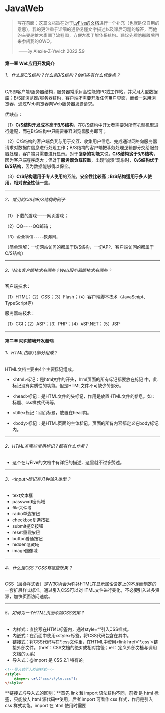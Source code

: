 # JavaWeb

> 写在前面：这篇文档旨在对于[LyFive的文档](https://github.com/Lyfive/HnusterComputer/blob/main/JavaWeb/JavaWeb%E5%A4%8D%E4%B9%A0%E6%96%87%E6%A1%A3.md)进行一个补充（也就是仅自用的意思），我的更注重于详细的通俗易懂文字描述以及课后习题的解答，而他的主要是给大家画了流程图，方便大家了解体系结构。建议先看他那版后再来参阅我的OWO。
>
> ​                                                                                                                                                                       ——By Alexie-Z-Yevich 2022.5.9

#### 第一章 Web应用开发简介

###### 1、什么是C/S结构？什么是B/S结构？他们各有什么优缺点？

C/S即客户端/服务器结构，服务器常采用高性能的PC或工作站，并采用大型数据库；B/S即浏览器/服务器结构，客户端不需要开发任何用户界面，而统一采用浏览器，通过Web浏览器向Web服务器发送请求。

优缺点：

（1）**C/S结构开发成本高于B/S结构**，在C/S结构中开发者需要对所有机型机型进行适配，而在B/S结构中只需要兼容浏览器服务即可；

（2）C/S结构的客户端负责与用于交互、收集用户信息、完成通过网络向服务器请求对数据库信息进行处理工作；B/S结构的客户端把事务处理逻辑部分交给服务器处理，客户端只需要进行显示。对于**复杂的功能**来说，**C/S结构劣于B/S结构**，因为客户端程序庞大；但对于**服务器负载较重**，出现“崩溃”现象时，**C/S结构优于B/S结构**，因为数据能够得以保全。

（3）**C/S结构适用于专人使用**的系统，**安全性比较高**；**B/S结构适用于多人使用**，**相对安全性低**一些。

------

###### 2、常见的C/S和B/S结构的例子

（1）下载的游戏-----网页游戏；

（2）QQ-----QQ邮箱；

（3）企业微信-----教务网。

（简单理解：一切网站访问的都属于B/S结构，一切APP、客户端访问的都属于C/S结构）

------

###### 3、Web客户端技术有哪些？Web服务器端技术有哪些？

客户端技术：

（1）HTML；（2）CSS；（3）Flash；（4）客户端脚本技术（JavaScript、TypeScript等）

服务器端技术：

（1）CGI；（2）ASP；（3）PHP；（4）ASP.NET；（5）JSP

------

#### 第二章 网页前端开发基础

###### 1、HTML由哪几部分组成？

HTML文档主要由4个主要标记组成。

- \<html>标记：是html文件的开头，html页面的所有标记都要放在<html></html>标记
  中，此标记没有实质性的功能。但是HTML文件不可缺少的部分。
- \<head>标记：是HTML文件的头标记，作用是放置HTML文件的信息。如：标题、css样式代码等。

- \<title>标记：网页标题，放置在head内。

- \<body>标记：是HTML页面的主体标记。页面的所有内容都定义在body标记内。

------

###### 2、HTML有哪些常用标记？都有什么作用？

- 这个在LyFive的文档中有详细的描述，这里就不过多赘述。

------

###### 3、\<input>标记有几种输入类型？

- text文本框
- password密码域
- file文件域
- radio单选按钮
- checkbox复选按钮
- submit提交按钮
- reset重置按钮
- button普通按钮
- hidden隐藏域
- image图像域

------

###### 4、什么是CSS？CSS有哪些效果？

CSS（层叠样式表）是W3C协会为弥补HTML在显示属性设定上的不足而制定的一套扩展样式标准。通过引入CSS可以对HTML文件进行美化，不必要引入过多资源，加快页面访问速度。

------

###### 5、如何为一个HTML页面添加CSS效果？

- 内样式：直接写在HTML标签内，通过style=“”引入CSS样式。
- 内嵌式：在页面中使用\<style>标签，将CSS代码包含在其中。
- 链接式：将CSS代码写在*.css文件里，在HTML中使用\<link href='\*.css'>链接外部文件。（href：CSS文档的绝对或相对路径；rel：定义外部文档与调用文档的关系）
- 导入式：@import 是 CSS 2.1 特有的。

```html
<!--导入式引入外部样式-->
<style>
    @import url("css/style.css");
</style>
```

**链接式与导入式的区别：**首先 link 和 import 语法结构不同，前者 <link> 是 html 标签，只能放入 html 源代码中使用，后者 import 可看作 css 样式，作用是引入 css 样式功能。import 在 html 使用时需要 <style type="text/css"> 标签，同时可以直接“@import url(CSS文件路径地址);” 放入 css 文件或 css 代码里引入其他 css 文件。

------

#### 第三章 JavaScript脚本语言

###### 1、什么是JavaScript？JavaScript和Java是什么关系？

JavaScript是一种基于对象和事件驱动并具有安全和性能的解释性脚本语言，在Web应用中得到了非常广泛的应用。他不需要进行编译，而是直接嵌入在http页面中。js常用来进行数据验证、控制浏览器以及生成时钟、日历和时间戳文档等。

JavaScript与Java除了语法有一些相似之外，两者毫不相关。

JS具有**解释性**、**基于对象**、**事件驱动**、**安全性**、**跨平台**的特点。

------

###### 2、JavaScript脚本如何调用？JavaScript有哪些常用的属性和方法？

+ 直接嵌入：在HTML代码中直接使用\<script>标签引入JS代码。
+ 链接：在\<script>标签中使用src属性引入外部的*.js文件。

常用属性和方法直接参考[JS的官方文档](https://developer.mozilla.org/en-US/docs/Web/JavaScript)。选择写几个即可。

------

###### 3、什么是Ajax？如何用Ajax实时更新前台页面数据？

Ajax的意思是异步的JavaScript和xml，它是js、xml、css、dom等多种已有技术的组合，可以实现客户端的异步请求操作，进而不需要刷新页面的情况下与服务器进行通信，减少用户的等待时间，减轻服务器和带宽的负担，提供更好的服务响应。

Ajax接收前端发来的信息，通过XMLHttpRequest对象向后端发送请求，同时接收response对象，将它部署到前端页面。

------



#### 第五章 走进JSP

###### 1、什么是JSP？

JSP是在HTML代码中嵌入Java代码片段和JSP标签，构成了JSP网页。主要由指令标签、HTML语句、注释、嵌入Java代码、JSP动作标签等5个元素组成。

------

###### 2、JSP有哪些指令标签？

- page指令：定义整个JSP页面的相关属性，这些属性会在解析成Servlet时转换为对应的Java程序代
  码。

  - 格式： <%@ page attr1 = "value1" attr2 = "value2" %>

  - 属性： import 导包，pageEncoding 文件编码，contentType 设置页面文件类型
    （如"text/html")，include 导入其他文件(和CPP的include基本一致)
- 嵌入Java代码
  - 格式 <% JavaCode %>
- 声明

  - 格式 <%! JavaCode %>

  - 声明全局变量： <%! long startTime = System.nanoTime(); %>

  - 声明全局方法： <%! int Max(int a,int b){return a > b ? a : b ;} %>
- JSP表达式
    - 格式 <%= 表达式 %>
    - 例如： <%= 2*Math.PI %>会把2Pi的结果直接输出在页面上，类型为字符串
- 注释
     - HTML注释： <!-- 注释内容 -->
     - JSP注释： <%-- 注释内容 --%>
     - 动态注释： 把JSP代码嵌入到HTL注释内，如 <!-- <%= new Date() %> -->
     - JSP内部注释和Java注释一致。 // 和 /* */

------

###### 3、如何在JSP中运行Java程序？

见上体的标签。

------

###### 4、什么是request对象？什么是response对象？什么是session对象？什么是application对象？这些对象有哪些共同点和不同点？

- request对象：是javax.servlet.http.HTTPServletRequest类型的对象。代表了客户端的请求信息，主要用于接收HTTP传送到服务器端的数据（包括头信息Header、系统信息、请求方式Methods以及请求参数Params等）。作用域为一次请求。
- response对象：代表的是对客户端的响应，主要是将JSP容器处理过的对象传回客户端。作用域为只在JSP页面内有效。
- session对象：由服务器自动创建的与用户请求相关的对象。一个用户对应一个session对象，用于保存用户的信息，追踪用户的操作状态。（内部使用Map类来保存数据）
- application对象：可将信息保存在服务器中直到服务器关闭（类似于缓存区？），相比于session对象，application对象的生命周期更长，类似于系统的“全局变量”。

共同点：

都是asp中的作用域。（作用域详细的说就是 “信息共享的范围”，也就是一个信息能够在多大的范围内有效）

不同点：

作用域大小各不相同，作用对象也不同。request主要作用于请求；response作用于JSP页面；session和application作用于用户，但是session与用户是一对一关系，而application与用户是一对多关系。

request、response以协议为基础，为此他们面向的是参数Parameter、头信息Header；sesession、application以Attribute属性为基础，为此属性的增删改查基本都一致。

**扩展：**cookie是小段的文本信息，通过cookie可以标识用户身份、记录用户名及密码、追踪重复用户。cookie是由服务端生成的。

cookie和session的区别：

1、cookie存储在客户端，SESSION存储在服务器；

2、cookie机制保持连接，通信时压力在客户端；session机制保持连接，通信时压力在服务器；

3、session机制更安全，因为cookie存放在客户端，容易被窃取。但是session机制依赖于sessionID,而sessionID保存在cookie中，一旦客户端禁用了cookie，session也将失效；

4、cookie是以文本的形式存储在客户端，存储量有限(<=4KB)；session可以无限量地往里面添加内容；

5、cookie支持跨域名访问，session不支持跨域名访问；

6、cookie可以设置为长期有效，而session会随会话窗口关闭而失效。

------



#### 第六章 Servlet技术

###### 1、web.xml文件是做什么用的？

web.xml用来配置Servlet，使Servlet对象能够正常运行。（告知web容器哪一个请求调用哪一个Servlet对象处理，对Servlet起到一个注册的作用）

------

###### 2、Servlet都有哪些接口？这些接口都有什么作用？

- Servlet接口：Servlet运行需要Servlet容器的支持，servlet容器通过调用Servlet对象提供了标准的API接口，对请求进行处理。简单来说就是Servet的生命周期，包含init初始化、service处理请求、getServlet config获取配置信息、getServletInfo返回配置信息、destory销毁对象五个过程。
- ServletConfig接口：封装Servlet的配置信息，每个Servlet都有且只有一个ServletConfig对象。
- HttpServletRequest接口：继承于javax.servlet.ServletRequest接口，用于接收前端传来的的基本信息（路径、参数、类型、方法等）。
- HttpservletResponse接口：继承于javax.servlet.ServletResponse接口，用于向前端发送后端的处理信息（cookie、状态码等）。

------

###### 3、如何指定项目默认页面？

在web.xml中对servlet进行配置，通过配置\<servlet-mapping>指定项目默认页面。

```java
<servlet>
		<servlet-name>Servlet</servlet-name>  // 设置Servlet名字
   		<servlet-class>com.*.Servlet</servlet-class>  // 导入class类文件
</servlet>
<servlet-mapping>
        <servlet-name>Servlet</servlet-name>  // 找到映射对象
        <url-parttern>/</url-parttern>  // 设置映射地址
</servlet-mapping>
```

------

###### 4、如何使用过滤器？过滤器中有哪些方法？它们运行的顺序是什么？

- 在web.xml中配置\<filter>标签以及\<filter-mapping>标签配置过滤器。
- 过滤器中的方法：init初始化、doFilter执行过滤操作、destory销毁（主要方法）。
- 运行顺序：初始化->执行->销毁，但是注意：过滤器之间同样有优先顺序，在web.xml上面的配置先于下面的配置执行，因此需要注意过滤器把其他过滤器给过滤掉了。

------



#### 第七章 数据库技术

###### 1、简述JDBC连接数据库的基本步骤。

- 导入JDBC驱动；
- 输入数据库信息连接数据库；
- 预载SQL语句；
- 更新数据库。（这个是老师上课讲的，没有照着书本来）

```java
Class.forName("com.mysql.jdbc.Driver");  // 导入驱动（需要try/catch语句包裹）
Connection connection = DriverManager.getConnection("jdbc:mysql://127.0.0.1:3306/MysqlDatabase", "username", "password");
PreparedStatement preparedStatement = connection.preparedStatement("select * from MysqlTable");  // 动态加载将预载和更新融为一步。
```

------

###### 2、执行动态SQL语句的接口是什么？& 3、JDBC提供的两种实现数据查询的方法是什么？

- Statement接口执行静态SQL语句；
- PreparedStatement接口执行动态SQL语句。

------

###### 4、Statement类中的两个方法：executeQuery()和executeUpdate()，两者的区别是什么？

- executeUpdate()：返回int类型数值，代表影响数据库记录的条数；（对于增删改操作）
- executeQuery()：返回ResultSet类型的结果集，包含了返回的所有信息。（对应查操作）

------



#### 第九章 Spring MVC框架

###### 1、MVC模式由哪几部分组成？

MVC（Model-View-Controller，模型-视图-控制器）是一个存在服务器表达层的模型。

------

###### 2、WEB-INF目录下的资源有什么特点？需要如何访问？

WEB-INF目录下存放安全性较高的资源文件，不能直接通过浏览器直接访问的，需要通过服务器来访问。在外部通过配置控制层映射访问文件。

------

###### 3、Spring MVC的拦截器有哪些方法？这些方法各有什么特点？

- HanderInterceptor接口：
  - preHandle：对请求进行判断，决定程序是否继续执行；
  - postHandle：同意处理返回的视图；
  - agterCompletion：进行统一的异常或者日志处理操作。

- WebRequestInterceptor接口：

  - preHandle：方法的前期准备；

  - postHandle：改变ModelMap中的属性来改变Controller最终返回的Model模型；
  - agterCompletion：将WebRequest参数中不需要的准备资源释放掉。

------



#### 第十一章 Spring框架

###### 1、什么是IoC注入？如何使用Spring框架进行注入？

IoC（控制反转）和DI密不可分，IoC是在设计的角度看Spring，DI是在Sping的角度看代码，角度不同但是含义一样：依赖注入--将原本实例化的功能从开发者给到了Spring。

注入方法：

- 接口注入：实现容器所规定的接口，使程序代码和容器的API绑定在一起；
- Setter注入：基于JavaBean的Setter方法为属性赋值；
- 构造器注入：基于构造方法为属性赋值，在实例化对象的同时完成了属性的初始化。

------

###### 2、什么是AOP？

AOP是一种思想，即面向切面编程。基于Java的代理机制，使方法与类分离。

------

###### 3、Spring框架有哪些项目开发优势？

1.低侵入式设计，重复代码量少；

2.独立于各种应用服务器，基于Spring框架的应用，可以真正实现一个代码，多平台复用；

3.Spring的DI机制降低了业务对象替换的复杂性，提高了组件之间的解耦；

4.Spring的AOP支持允许将一些通用任务如安全、事务、日志等进行集中式管理，从而提供了更好的复用；

5.Spring的ORM和DAO提供了与第三方持久层框架的良好整合，并简化了底层的数据库访问；

6.Spring并不强制应用完全依赖于Spring，开发者可自由选用Spring框架的部分或全部。

------



#### 第十二章 SSM框架整合应用

###### 什么是SSM？

SSM（Spring+SpringMVC+MyBatis）框架集由Spring、MyBatis两个开源框架整合而成（SpringMVC是Spring中的部分内容），常作为数据源较简单的web项目的框架。

**Spring**
Spring就像是整个项目中装配bean的大工厂，在配置文件中可以指定使用特定的参数去调用实体类的构造方法来实例化对象。也可以称之为项目中的粘合剂。

Spring的核心思想是IoC（控制反转），即不再需要程序员去显式地 new 一个对象，而是让Spring框架帮你来完成这一切。

**SpringMVC**
SpringMVC在项目中拦截用户请求，它的核心Servlet即DispatcherServlet承担中介或是前台这样的职责，将用户请求通过HandlerMapping去匹配Controller，Controller就是具体对应请求所执行的操作。SpringMVC相当于SSH框架中struts。

**Mybatis**
mybatis是对jdbc的封装，它让数据库底层操作变的透明。mybatis的操作都是围绕一个sqlSessionFactory实例展开的。mybatis通过配置文件关联到各实体类的Mapper文件，Mapper文件中配置了每个类对数据库所需进行的sql语句映射。在每次与数据库交互时，通过sqlSessionFactory拿到一个sqlSession，再执行sql命令。